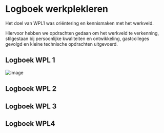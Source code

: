 # Logboek werkplekleren

Het doel van WPL1 was oriëntering en kennismaken met het werkveld.

Hiervoor hebben we opdrachten gedaan om het werkveld te verkenning, stilgestaan bij persoonlijke kwaliteiten en ontwikkeling, gastcolleges gevolgd en kleine technische opdrachten uitgevoerd.


## Logboek WPL 1


![image](https://github.com/PXL-Digital-SNE-Werkplekleren/portfolio-ArneMinnenPXL/assets/148560595/26a240a1-1079-4c6d-bee1-3a442495b7b0)


## Logboek WPL 2

## Logboek WPL 3

## Logboek WPL4
